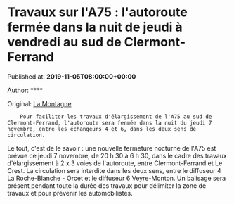 
# Travaux sur l'A75 : l'autoroute fermée dans la nuit de jeudi à vendredi au sud de Clermont-Ferrand

Published at: **2019-11-05T08:00:00+00:00**

Author: ****

Original: [La Montagne](https://www.lamontagne.fr/clermont-ferrand-63000/actualites/travaux-sur-l-a75-l-autoroute-fermee-dans-la-nuit-de-jeudi-a-vendredi-au-sud-de-clermont-ferrand_13677377/)


        Pour faciliter les travaux d'élargissement de l'A75 au sud de Clermont-Ferrand, l'autoroute sera fermée dans la nuit du jeudi 7 novembre, entre les échangeurs 4 et 6, dans les deux sens de circulation. 
      
Le tout, c'est de le savoir : une nouvelle fermeture nocturne de l'A75 est prévue ce jeudi 7 novembre, de 20 h 30 à 6 h 30, dans le cadre des travaux d'élargissement à 2 x 3 voies de l'autoroute, entre Clermont-Ferrand et Le Crest.
La circulation sera interdite dans les deux sens, entre le diffuseur 4 La Roche-Blanche - Orcet et le diffuseur 6 Veyre-Monton.
Un balisage sera présent pendant toute la durée des travaux pour délimiter la zone de travaux et pour prévenir les automobilistes.
